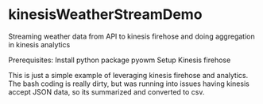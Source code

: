 # kinesisWeatherStreamDemo
Streaming weather data from API to kinesis firehose and doing aggregation in kinesis analytics

Prerequisites:
Install python package pyowm
Setup Kinesis firehose


This is just a simple example of leveraging kinesis firehose and analytics. The bash coding is really dirty, but was running into issues having kinesis accept JSON data, so its summarized and converted to csv.  
